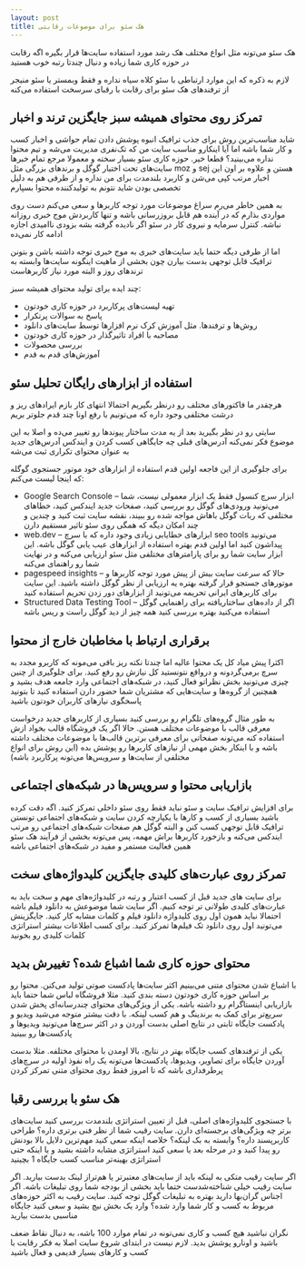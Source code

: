 ```yaml
---
layout: post
title: هک سئو برای موضوعات رقابتی
---
```


هک سئو می‌تونه مثل انواع مختلف هک رشد مورد استفاده سایت‌ها قرار بگیره اگه رقابت در حوزه کاری شما زیاده و دنبال چندتا رتبه خوب هستید

لازم به ذکره که این موارد ارتباطی با سئو کلاه سیاه نداره و فقط وبمستر یا سئو منیجر از ترفندهای هک سئو برای رقابت با رقبای سرسخت استفاده می‌کنه

## تمرکز روی محتوای همیشه سبز جایگزین ترند و اخبار

شاید مناسب‌ترین روش برای جذب ترافیک انبوه پوشش دادن تمام حواشی و اخبار کسب و کار شما باشه اما آیا اینکارو مناسب سایت من که تک‌نفری مدیریت می‌شه و تیم محتوا نداره می‌بینید؟ قطعا خیر. حوزه کاری سئو بسیار سخته و معمولا مرجع تمام خبرها سایت‌های تحت اختیار گوگل و برندهای بزرگی مثل moz و sej هستن و علاوه بر اون این اخبار مرتب کپی می‌شن و کاربرد بلندمدت برای من نداره و از طرفی هم به دلیل تخصصی بودن شاید نتونم به تولیدکننده محتوا بسپارم

به همین خاطر می‌رم سراغ موضوعات مورد توجه کاربرها و سعی می‌کنم دست روی مواردی بذارم که در آینده هم قابل بروزرسانی باشه و تنها کاربردش موج خبری روزانه نباشه. کنترل سرمایه و نیروی کار در سئو اگر نادیده گرفته بشه بزودی ناامیدی اجازه ادامه کار نمی‌ده

اما از طرفی دیگه حتما باید سایت‌های خبری به موج خبری توجه داشته باشن و بتونن ترافیک قابل توجهی بدست بیارن چون بخشی از ماهیت اینگونه سایت‌ها وابسته به ترندهای روز و البته مورد نیاز کاربرهاست

چند ایده برای تولید محتوای همیشه سبز:

- تهیه لیست‌های پرکاربرد در حوزه کاری خودتون
- پاسخ به سوالات پرتکرار
- روش‌ها و ترفندها. مثل آموزش کرک نرم افزارها توسط سایت‌های دانلود
- مصاحبه با افراد تاثیرگذار در حوزه کاری خودتون
- بررسی محصولات
- آموزش‌های قدم به قدم

## استفاده از ابزارهای رایگان تحلیل سئو

هرچقدر ما فاکتورهای مختلف رو درنظر بگیریم احتمالا انتهای کار بازم ایرادهای ریز و درشت مختلفی وجود داره که می‌تونیم با رفع اونا چند قدم جلوتر بریم

سایتی رو در نظر بگیرید بعد از یه مدت ساختار پیوندها رو تغییر می‌ده و اصلا به این موضوع فکر نمی‌کنه آدرس‌های قبلی چه جایگاهی کسب کردن و ایندکس آدرس‌های جدید به عنوان محتوای تکراری ثبت می‌شه

برای جلوگیری از این فاجعه اولین قدم استفاده از ابزارهای خود موتور جستجوی گوگله که اینجا لیست می‌کنم:

- Google Search Console – ابزار سرچ کنسول فقط یک ابزار معمولی نیست، شما می‌تونید ورودی‌های گوگل رو بررسی کنید، صفحات جدید ایندکس کنید، خطاهای مختلفی که ربات گوگل باهاش مواجه شده رو ببیند، نقشه سایت ثبت کنید و چندین و چند امکان دیگه که همگی روی سئو تاثیر مستقیم دارن
- web.dev – ابزارهای خطایابی زیادی وجود داره که با سرچ seo tools می‌تونید پیداشون کنید اما اولین قدم بهتره استفاده از ابزارهای عیب یابی گوگل باشه. این ابزار سایت شما رو برای پارامترهای مختلفی مثل سئو ارزیابی می‌کنه و در نهایت شما رو راهنمای می‌کنه
- pagespeed insights – حالا که سرعت سایت بیش از پیش مورد توجه کاربرها و موتورهای جستجو قرار گرفته بهتره یه ارزیابی از نظر گوگل داشته باشید. این سایت برای کاربرهای ایرانی تحریمه می‌تونید از ابزارهای دور زدن تحریم استفاده کنید
- Structured Data Testing Tool – اگر از داده‌های ساختاریافته برای راهنمایی گوگل استفاده می‌کنید بهتره بررسی کنید همه چیز از دید گوگل راست و ریس باشه

## برقراری ارتباط با مخاطبان خارج از محتوا

اکثرا پیش میاد کل یک محتوا عالیه اما چندتا نکته ریز باقی می‌مونه که کاربرو مجدد به سرچ برمی‌گردونه و درواقع نتونستید کل نیازش رو رفع کنید. برای جلوگیری از چنین چیزی می‌تونید بخش نظراتو فعال کنید، در شبکه‌های اجتماعی وارد جامعه هدف بشید و همچنین از گروه‌ها و سایت‌هایی که مشتریان شما حضور دارن استفاده کنید تا بتونید پاسخگوی نیازهای کاربران خودتون باشید

به طور مثال گروه‌های تلگرام رو بررسی کنید بسیاری از کاربرهای جدید درخواست معرفی قالب با موضوعات مختلف هستن. حالا اگر یک فروشگاه قالب بخواد ازش استفاده کنه می‌تونه صفحاتی برای معرفی برترین قالب‌ها با موضوعات مختلف داشته باشه و با اینکار بخش مهمی از نیازهای کاربرها رو پوشش بده (این روش برای انواع مختلفی از سایت‌ها و سرویس‌ها می‌تونه پرکاربرد باشه)

## بازاریابی محتوا و سرویس‌ها در شبکه‌های اجتماعی

برای افزایش ترافیک سایت و سئو نباید فقط روی سئو داخلی تمرکز کنید. اگه دقت کرده باشید بسیاری از کسب و کارها با یکپارچه کردن سایت و شبکه‌های اجتماعی تونستن ترافیک قابل توجهی کسب کنن و البته گوگل هم صفحات شبکه‌های اجتماعی رو مرتب ایندکس می‌کنه و بازخورد کاربرها براش مهمه، پس می‌تونه بخشی از فرآیند هک سئو همین فعالیت مستمر و مفید در شبکه‌های اجتماعی باشه

## تمرکز روی عبارت‌های کلیدی جایگزین کلیدواژه‌های سخت

برای سایت های جدید قبل از کسب اعتبار و رتبه در کلیدواژه‌های مهم و سخت باید به عبارت‌های کلیدی طولانی تر توجه کنیم. اگر سایت شما موضوعش به دانلود فیلم باشه احتمالا نباید همون اول روی کلیدواژه دانلود فیلم و کلمات مشابه کار کنید. جایگزینش می‌تونید اول روی دانلود تک فیلم‌ها تمرکز کنید. برای کسب اطلاعات بیشتر استراتژی کلمات کلیدی رو بخونید

## محتوای حوزه کاری شما اشباع شده؟ تغییرش بدید

با اشباع شدن محتوای متنی می‌بینیم اکثر سایت‌ها پادکست صوتی تولید می‌کنن. محتوا رو بر اساس حوزه کاری خودتون دسته بندی کنید. مثلا فروشگاه لباس شما حتما باید بازاریابی اینستاگرام رو داشته باشه. یکی از ویژگی‌های محتوای چندرسانه‌ای پخش شدن سریع‌تر برای کمک به برندینگ و هم کسب لینکه. با دقت بیشتر متوجه می‌شید ویدیو و پادکست جایگاه ثابتی در نتایج اصلی بدست آوردن و در اکثر سرچ‌ها می‌تونید ویدیوها و پادکست‌ها رو ببینید

یکی از ترفندهای کسب جایگاه بهتر در نتایج، بالا اومدن با محتوای مختلفه. مثلا بدست آوردن جایگاه برای تصاویر، ویدیوها، پادکست‌ها می‌تونه یک راه نفوذ اولیه در سرچ‌های پرطرفداری باشه که تا امروز فقط روی محتوای متنی تمرکز کردن

## هک سئو با بررسی رقبا

با جستجوی کلیدواژه‌های اصلی، قبل از تعیین استراتژی بلندمدت بررسی کنید سایت‌های برتر چه ویژگی‌های برجسته‌ای دارن. سایت رقیب شما از نظر فنی برتری داره؟ طراحی کاربرپسند داره؟ وابسته به بک لینکه؟ خلاصه اینکه سعی کنید مهم‌ترین دلایل بالا بودنش رو پیدا کنید و در مرحله بعد یا سعی کنید استراتژی مشابه داشته بشید و یا اینکه حتی استراتژی بهینه‌تر مناسب کسب جایگاه 1 بچینید

اگر سایت رقیب متکی به لینکه باید از سایت‌های معتبرتر یا هم‌تراز لینک بدست بیارید. اگر سایت رقیب خیلی شناخته‌شدست حتما باید بخشی از بودجه شما روی تبلیغات باشه. اگر اجناس گران‌بها دارید بهتره به تبلیغات گوگل توجه کنید. سایت رقیب به اکثر حوزه‌های مربوط به کسب و کار شما وارد شده؟ وارد یک بخش نیچ بشید و سعی کنید جایگاه مناسبی بدست بیارید

نگران نباشید هیچ کسب و کاری نمی‌تونه در تمام موارد 100 باشه، به دنبال نقاط ضعف باشید و اونارو پوشش بدید. لازم نیست در ابتدای شروع سایت اصلا به فکر رقابت با کسب و کارهای بسیار قدیمی و فعال باشید
